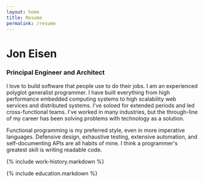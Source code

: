 ```yaml
---
layout: home
title: Resume
permalink: /resume
---
```


# Jon Eisen

### Principal Engineer and Architect

I love to build software that people use to do their jobs. I am an experienced polyglot generalist programmer. I have built everything from high performance embedded computing systems to high scalability web services and distributed systems. I've soloed for extended periods and led cross-functional teams. I've worked in many industries, but the through-line of my career has been solving problems with technology as a solution.

Functional programming is my preferred style, even in more imperative languages. Defensive design, exhaustive testing, extensive automation, and self-documenting APIs are all habits of mine. I think a programmer's greatest skill is writing readable code.

{% include work-history.markdown %}

{% include education.markdown %}
